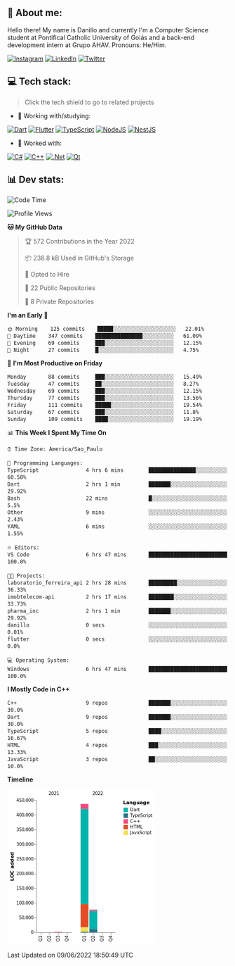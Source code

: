 ## 🌈 About me:
Hello there! My name is Danillo and currently I'm a Computer Science student at Pontifical Catholic University of Goiás and a back-end development intern at Grupo AHAV. Pronouns: He/Him.

[![Instagram](https://img.shields.io/badge/Instagram-%23E4405F.svg?logo=Instagram&logoColor=white)](https://instagram.com/danilloilggner) [![LinkedIn](https://img.shields.io/badge/LinkedIn-%230077B5.svg?logo=linkedin&logoColor=white)](https://linkedin.com/in/danilloism) [![Twitter](https://img.shields.io/badge/Twitter-%231DA1F2.svg?logo=Twitter&logoColor=white)](https://twitter.com/danilloism) 

## 💻 Tech stack:
> Click the tech shield to go to related projects

- 🔭 Working with/studying:

[![Dart](https://img.shields.io/badge/dart-%230175C2.svg?style=for-the-badge&logo=dart&logoColor=white)](https://github.com/danilloism/danilloism/blob/main/Flutter.md) [![Flutter](https://img.shields.io/badge/Flutter-%2302569B.svg?style=for-the-badge&logo=Flutter&logoColor=white)](https://github.com/danilloism/danilloism/blob/main/Flutter.md) [![TypeScript](https://img.shields.io/badge/typescript-%23007ACC.svg?style=for-the-badge&logo=typescript&logoColor=white)](https://github.com/danilloism/danilloism/blob/main/Typescript.md) [![NodeJS](https://img.shields.io/badge/node.js-6DA55F?style=for-the-badge&logo=node.js&logoColor=white)](https://github.com/danilloism/danilloism/blob/main/Node.js.md) [![NestJS](https://img.shields.io/badge/nestjs-%23E0234E.svg?style=for-the-badge&logo=nestjs&logoColor=white)](https://github.com/danilloism/danilloism/blob/main/Nest.js.md)
<!---
- 🌱 Currently learning:

![Vue.js](https://img.shields.io/badge/vuejs-%2335495e.svg?style=for-the-badge&logo=vuedotjs&logoColor=%234FC08D) ![Angular](https://img.shields.io/badge/angular-%23DD0031.svg?style=for-the-badge&logo=angular&logoColor=white)
--->
- 💫 Worked with:

[![C#](https://img.shields.io/badge/c%23-%23239120.svg?style=for-the-badge&logo=c-sharp&logoColor=white)](#) [![C++](https://img.shields.io/badge/c++-%2300599C.svg?style=for-the-badge&logo=c%2B%2B&logoColor=white)](https://github.com/danilloism/danilloism/blob/main/C%2B%2B.md) [![.Net](https://img.shields.io/badge/.NET-5C2D91?style=for-the-badge&logo=.net&logoColor=white)](#) [![Qt](https://img.shields.io/badge/Qt-%23217346.svg?style=for-the-badge&logo=Qt&logoColor=white)](https://github.com/danilloism/danilloism/blob/main/C%2B%2B.md)

## 📊 Dev stats:
<!---
[![](https://github-readme-stats.vercel.app/api?username=danilloism&theme=radical&hide_border=false&include_all_commits=false&count_private=false)](#)<br>
[![](https://github-readme-streak-stats.herokuapp.com/?user=danilloism&theme=radical&hide_border=false)](#)<br>
[![](https://github-readme-stats.vercel.app/api/top-langs/?username=danilloism&theme=radical&hide_border=false&include_all_commits=false&count_private=false&layout=compact)](#)<br>
--->
<!--START_SECTION:waka-->
![Code Time](http://img.shields.io/badge/Code%20Time-0%20secs-blue)

![Profile Views](http://img.shields.io/badge/Profile%20Views-23-blue)

**🐱 My GitHub Data** 

> 🏆 572 Contributions in the Year 2022
 > 
> 📦 238.8 kB Used in GitHub's Storage 
 > 
> 💼 Opted to Hire
 > 
> 📜 22 Public Repositories 
 > 
> 🔑 8 Private Repositories  
 > 
**I'm an Early 🐤** 

```text
🌞 Morning    125 commits    █████░░░░░░░░░░░░░░░░░░░░   22.01% 
🌆 Daytime    347 commits    ███████████████░░░░░░░░░░   61.09% 
🌃 Evening    69 commits     ███░░░░░░░░░░░░░░░░░░░░░░   12.15% 
🌙 Night      27 commits     █░░░░░░░░░░░░░░░░░░░░░░░░   4.75%

```
📅 **I'm Most Productive on Friday** 

```text
Monday       88 commits     ███░░░░░░░░░░░░░░░░░░░░░░   15.49% 
Tuesday      47 commits     ██░░░░░░░░░░░░░░░░░░░░░░░   8.27% 
Wednesday    69 commits     ███░░░░░░░░░░░░░░░░░░░░░░   12.15% 
Thursday     77 commits     ███░░░░░░░░░░░░░░░░░░░░░░   13.56% 
Friday       111 commits    █████░░░░░░░░░░░░░░░░░░░░   19.54% 
Saturday     67 commits     ███░░░░░░░░░░░░░░░░░░░░░░   11.8% 
Sunday       109 commits    ████░░░░░░░░░░░░░░░░░░░░░   19.19%

```


📊 **This Week I Spent My Time On** 

```text
⌚︎ Time Zone: America/Sao_Paulo

💬 Programming Languages: 
TypeScript               4 hrs 6 mins        ███████████████░░░░░░░░░░   60.58% 
Dart                     2 hrs 1 min         ███████░░░░░░░░░░░░░░░░░░   29.92% 
Bash                     22 mins             █░░░░░░░░░░░░░░░░░░░░░░░░   5.5% 
Other                    9 mins              ░░░░░░░░░░░░░░░░░░░░░░░░░   2.43% 
YAML                     6 mins              ░░░░░░░░░░░░░░░░░░░░░░░░░   1.55%

🔥 Editors: 
VS Code                  6 hrs 47 mins       █████████████████████████   100.0%

🐱‍💻 Projects: 
laboratorio_ferreira_api 2 hrs 28 mins       █████████░░░░░░░░░░░░░░░░   36.33% 
imobtelecom-api          2 hrs 17 mins       ████████░░░░░░░░░░░░░░░░░   33.73% 
pharma_inc               2 hrs 1 min         ███████░░░░░░░░░░░░░░░░░░   29.92% 
danillo                  0 secs              ░░░░░░░░░░░░░░░░░░░░░░░░░   0.01% 
flutter                  0 secs              ░░░░░░░░░░░░░░░░░░░░░░░░░   0.0%

💻 Operating System: 
Windows                  6 hrs 47 mins       █████████████████████████   100.0%

```

**I Mostly Code in C++** 

```text
C++                      9 repos             ███████░░░░░░░░░░░░░░░░░░   30.0% 
Dart                     9 repos             ███████░░░░░░░░░░░░░░░░░░   30.0% 
TypeScript               5 repos             ████░░░░░░░░░░░░░░░░░░░░░   16.67% 
HTML                     4 repos             ███░░░░░░░░░░░░░░░░░░░░░░   13.33% 
JavaScript               3 repos             ██░░░░░░░░░░░░░░░░░░░░░░░   10.0%

```


**Timeline**

![Chart not found](https://raw.githubusercontent.com/danilloism/danilloism/main/charts/bar_graph.png) 


 Last Updated on 09/06/2022 18:50:49 UTC
<!--END_SECTION:waka-->
